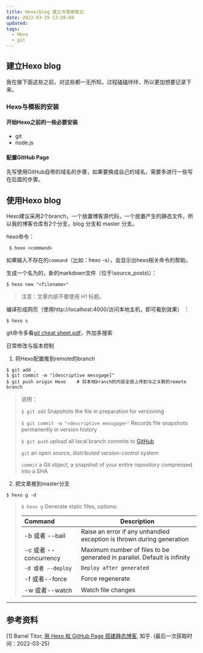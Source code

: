```yaml
---
title: Hexo|blog 建立与使用笔记
date: 2022-03-25 13:58:04
updated:
tags: 
  - Hexo
  - git
---
```


## 建立Hexo blog

我在做下面这些之前，对这些都一无所知，过程磕磕绊绊，所以更加想要记录下来。

### Hexo与模板的安装

#### 开始Hexo之前的一些必要安装

- git
- node.js

#### 配置GitHub Page

先写使用GitHub自带的域名的步骤，如果要换成自己的域名，需要多进行一些写在后面的步骤。

## 使用Hexo blog

Hexo建议采用2个branch，一个放置博客源代码，一个放置产生的静态文件。所以我的博客仓库有2个分支，blog 分支和 master 分支。

hexo命令：

```
 $ hexo <command>
```

如果输入不存在的`command`（比如：hexo -s），会显示出hexo相关命令的帮助。

生成一个名为<filename>的，新的markdown文件（位于\source\_posts\）：

```
$ hexo new "<filename>"
```

> 注意：文章内部不要使用 H1 标题。

编译形成网页（使用http://localhost:4000/访问本地主机，即可看到效果） ：

```
$ hexo s
```

git命令多看[git cheat sheet.pdf](https://training.github.com/downloads/zh_CN/github-git-cheat-sheet/)，外加多搜索

日常修改与版本控制

1. 将Hexo配置推到remote的branch

```
$ git add .               
$ git commit -m "[descriptive messgage]"  
$ git push origin Hexo    # 将本地branch的内容全部上传到与之关联的remote branch
```

> 说明：
>
> `$ git add`			Snapshots the file in preparation for versioning
>
> `$ git commit -m "<descriptive messgage>"` 			Records file snapshots permanently in version history
>
> `$ git push`			upload all local branch commits to [GitHub](https://github.com/)
>
> `git`			an open source, distributed version-control system
>
> `commit`			a Git object, a snapshot of your entire repository compressed into a SHA

2. 把文章推到master分支

```
$ hexo g -d
```

> `$ hexo g`	Generate static files, options: 
>
> | Command               | Description                                                  |
> | :-------------------- | ------------------------------------------------------------ |
> | -b 或者 --bail        | Raise an error if any unhandled exception is thrown during generation |
> | -c 或者 --concurrency | Maximum number of files to be generated in parallel. Default is infinity |
> | `-d 或者 --deploy`    | `Deploy after generated`                                     |
> | -f 或者--force        | Force regenerate                                             |
> | -w 或者--watch        | Watch file changes                                           |
>



------

## 参考资料

[1] Barrel Titor, [用 Hexo 和 GitHub Page 搭建静态博客](https://zhuanlan.zhihu.com/p/149531391#:~:text=%E5%9C%A8%20GitHub%20Page%20%E4%B8%8A%E6%9C%89%E4%B8%A4%E4%B8%AA%E4%B8%BB%E6%B5%81%E7%9A%84%E9%9D%99%E6%80%81%E5%8D%9A%E5%AE%A2%E6%A1%86%E6%9E%B6%EF%BC%9AJekyll%20%E5%92%8C%20Hexo%E3%80%82%20Jekyll,%E4%B8%8E%20GitHub%20%E5%A5%91%E5%90%88%E5%BA%A6%E6%9B%B4%E9%AB%98%EF%BC%8C%E5%8F%AF%E4%BB%A5%E5%9C%A8%20GitHub%20%E4%B8%AD%E7%9B%B4%E6%8E%A5%E7%94%9F%E6%88%90%E9%A1%B5%E9%9D%A2%EF%BC%9BHexo%20%E4%B8%AD%E6%96%87%E8%B5%84%E6%96%99%E6%9B%B4%E4%B8%B0%E5%AF%8C%EF%BC%8C%E5%9F%BA%E7%A1%80%E5%8A%9F%E8%83%BD%E6%9B%B4%E5%A4%9A%EF%BC%8C%E4%BD%86%E6%98%AF%E9%83%A8%E7%BD%B2%E5%92%8C%E5%A4%87%E4%BB%BD%E6%AF%94%20Jekyll%20%E9%BA%BB%E7%83%A6%E3%80%82), 知乎. (最后一次获取时间：2022-03-25)

